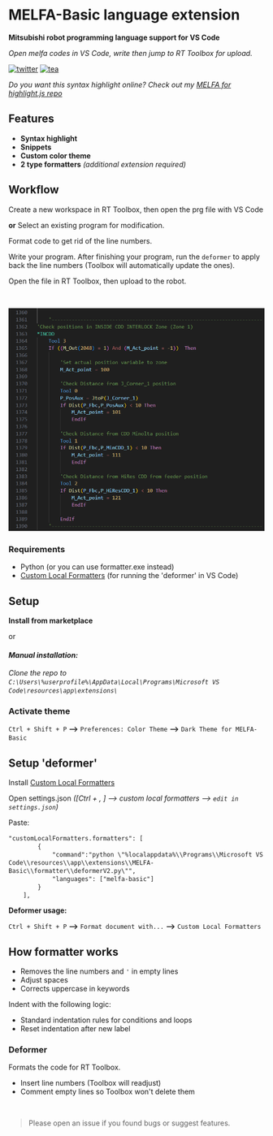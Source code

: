 # MELFA-Basic language extension

**Mitsubishi robot programming language support for VS Code**

*Open melfa codes in VS Code, write then jump to RT Toolbox for upload.*

[![twitter](https://img.shields.io/badge/follow-zserub_-blue?style=flat&logo=Twitter)](https://twitter.com/zserub)
[![tea](https://img.shields.io/badge/buy%20me-%E2%98%95%EF%B8%8F%20tea-yellow.svg)](https://ko-fi.com/metaphysix)

*Do you want this syntax highlight online? Check out my [MELFA for highlight.js repo](https://github.com/zserub/MELFA-highlight.js)*

## Features

- **Syntax highlight**
- **Snippets**
- **Custom color theme**
- **2 type formatters** *(additional extension required)*

## Workflow

Create a new workspace in RT Toolbox, then open the prg file with VS Code

**or** Select an existing program for modification.

Format code to get rid of the line numbers.

Write your program. After finishing your program, run the `deformer` to apply back the line numbers (Toolbox will automatically update the ones).

Open the file in RT Toolbox, then upload to the robot.

<br>

![Showcase](etc/Screenshot.png)


### Requirements

- Python (or you can use formatter.exe instead)
- [Custom Local Formatters](https://marketplace.visualstudio.com/items?itemName=jkillian.custom-local-formatters) (for running the 'deformer' in VS Code)

## Setup

**Install from marketplace**

or

#### *Manual installation:*

*Clone the repo to `C:\Users\%userprofile%\AppData\Local\Programs\Microsoft VS Code\resources\app\extensions\`*

### Activate theme

`Ctrl + Shift + P` **-->** `Preferences: Color Theme` **-->** `Dark Theme for MELFA-Basic`



## Setup 'deformer'

Install [Custom Local Formatters](https://marketplace.visualstudio.com/items?itemName=jkillian.custom-local-formatters)

Open settings.json *([Ctrl + , ] --> custom local formatters --> `edit in settings.json`)*

Paste:
```
"customLocalFormatters.formatters": [
        {
            "command":"python \"%localappdata%\\Programs\\Microsoft VS Code\\resources\\app\\extensions\\MELFA-Basic\\formatter\\deformerV2.py\"",
            "languages": ["melfa-basic"]
        }
    ],
```
**Deformer usage:**

`Ctrl + Shift + P` **-->** `Format document with...` **-->** `Custom Local Formatters`

## How formatter works

- Removes the line numbers and `'` in empty lines
- Adjust spaces
- Corrects uppercase in keywords

Indent with the following logic:
- Standard indentation rules for conditions and loops
- Reset indentation after new label

### Deformer

Formats the code for RT Toolbox.
- Insert line numbers (Toolbox will readjust)
- Comment empty lines so Toolbox won't delete them

<br>

> Please open an issue if you found bugs or suggest features.
